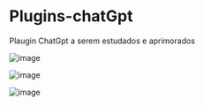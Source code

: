 # Plugins-chatGpt
Plaugin ChatGpt a serem estudados e aprimorados



![image](https://github.com/H7-Dev/Plugins-chatGpt/assets/93455937/8ea1b164-82a8-420a-87cf-c39c3d4578f3)


![image](https://github.com/H7-Dev/Plugins-chatGpt/assets/93455937/8ef06ef7-9677-4ea7-a45b-1aae0f3a074b)


![image](https://github.com/H7-Dev/Plugins-chatGpt/assets/93455937/fcead0a3-e2de-498b-9513-912c64c79f99)
